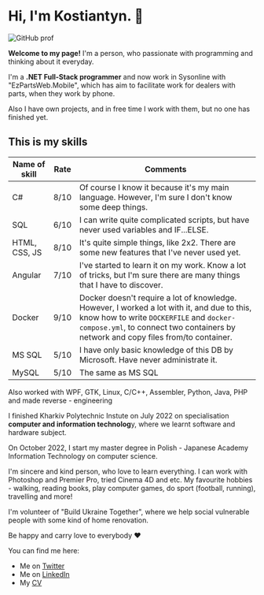# Hi, I'm Kostiantyn. 👋

![GitHub prof](https://user-images.githubusercontent.com/38838841/192261839-b2a399b2-aa06-41d5-b6bb-0eb344ffd1a5.png)


**Welcome to my page!** I'm a person, who passionate with programming and thinking about it everyday. 

I'm a **.NET Full-Stack programmer** and now work in Sysonline with "EzPartsWeb.Mobile", which has aim to facilitate work for dealers with parts, when they work by phone.

Also I have own projects, and in free time I work with them, but no one has finished yet.

## This is my skills

Name of skill | Rate | Comments
----- | ----- | ----- 
C# | 8/10 | Of course I know it because it's my main language. However, I'm sure I don't know some deep things.
SQL | 6/10 | I can write quite complicated scripts, but have never used variables and IF...ELSE.
HTML, CSS, JS | 8/10 | It's quite simple things, like 2x2. There are some new features that I've never used yet.
Angular | 7/10 | I've started to learn it on my work. Know a lot of tricks, but I'm sure there are many things that I have to discover.
Docker | 9/10 | Docker doesn't require a lot of knowledge. However, I worked a lot with it, and due to this, know how to write ```DOCKERFILE``` and ```docker-compose.yml```, to connect two containers by network and copy files from/to container.
MS SQL | 5/10 | I have only basic knowledge of this DB by Microsoft. Have never administrate it.
MySQL | 5/10 | The same as MS SQL

Also worked with WPF, GTK, Linux, C/C++, Assembler, Python, Java, PHP and made reverse - engineering

I finished Kharkiv Polytechnic Instute on July 2022 on specialisation **computer and information technolog**y, where we learnt software and hardware subject.

On October 2022, I start my master degree in Polish - Japanese Academy Information Technology on computer science.

I'm sincere and kind person, who love to learn everything. I can work with Photoshop and Premier Pro, tried Cinema 4D and etc. My favourite hobbies - walking, reading books, play computer games, do sport (football, running), travelling and more!

I'm volunteer of "Build Ukraine Together", where we help social vulnerable people with some kind of home renovation. 

Be happy and carry love to everybody ♥

You can find me here:

- Me on [Twitter](https://twitter.com/KSharykin)
- Me on [LinkedIn](https://www.linkedin.com/in/kostiantyn-sharykin-56781a224/)
- My [CV](https://github.com/hunterlan/hunterlan/blob/master/Kostiantyn_Sharykin_CV_2022.pdf)
